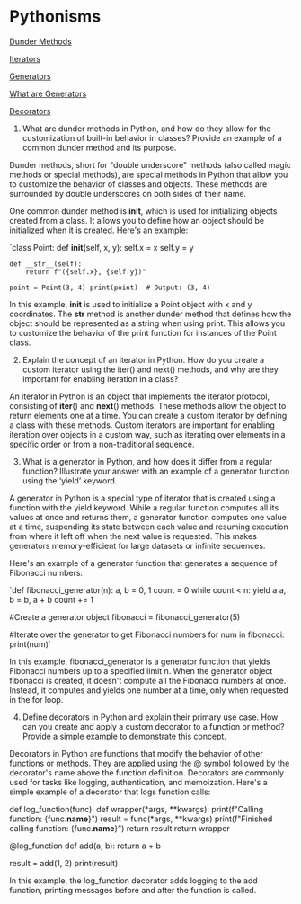 # Pythonisms

[Dunder Methods](https://dbader.org/blog/python-dunder-methods)

[Iterators](https://dbader.org/blog/python-iterators)

[Generators](https://dbader.org/blog/python-generators)

[What are Generators](https://realpython.com/lessons/what-are-python-generators/)

[Decorators](https://realpython.com/primer-on-python-decorators/)

1. What are dunder methods in Python, and how do they allow for the customization of built-in behavior in classes? Provide an example of a common dunder method and its purpose.

Dunder methods, short for "double underscore" methods (also called magic methods or special methods), are special methods in Python that allow you to customize the behavior of classes and objects. These methods are surrounded by double underscores on both sides of their name.

One common dunder method is __init__, which is used for initializing objects created from a class. It allows you to define how an object should be initialized when it is created. Here's an example:

`class Point:
    def __init__(self, x, y):
        self.x = x
        self.y = y

    def __str__(self):
        return f"({self.x}, {self.y})"

`point = Point(3, 4)
print(point)  # Output: (3, 4)`

In this example, __init__ is used to initialize a Point object with x and y coordinates. The __str__ method is another dunder method that defines how the object should be represented as a string when using print. This allows you to customize the behavior of the print function for instances of the Point class.

2. Explain the concept of an iterator in Python. How do you create a custom iterator using the iter() and next() methods, and why are they important for enabling iteration in a class?

An iterator in Python is an object that implements the iterator protocol, consisting of __iter__() and __next__() methods. These methods allow the object to return elements one at a time. You can create a custom iterator by defining a class with these methods. Custom iterators are important for enabling iteration over objects in a custom way, such as iterating over elements in a specific order or from a non-traditional sequence.

3. What is a generator in Python, and how does it differ from a regular function? Illustrate your answer with an example of a generator function using the ‘yield’ keyword.

A generator in Python is a special type of iterator that is created using a function with the yield keyword. While a regular function computes all its values at once and returns them, a generator function computes one value at a time, suspending its state between each value and resuming execution from where it left off when the next value is requested. This makes generators memory-efficient for large datasets or infinite sequences.

Here's an example of a generator function that generates a sequence of Fibonacci numbers:

`def fibonacci_generator(n):
    a, b = 0, 1
    count = 0
    while count < n:
        yield a
        a, b = b, a + b
        count += 1

#Create a generator object
fibonacci = fibonacci_generator(5)

#Iterate over the generator to get Fibonacci numbers
for num in fibonacci:
    print(num)`

In this example, fibonacci_generator is a generator function that yields Fibonacci numbers up to a specified limit n. When the generator object fibonacci is created, it doesn't compute all the Fibonacci numbers at once. Instead, it computes and yields one number at a time, only when requested in the for loop.

4. Define decorators in Python and explain their primary use case. How can you create and apply a custom decorator to a function or method? Provide a simple example to demonstrate this concept.

Decorators in Python are functions that modify the behavior of other functions or methods. They are applied using the @ symbol followed by the decorator's name above the function definition. Decorators are commonly used for tasks like logging, authentication, and memoization. Here's a simple example of a decorator that logs function calls:

def log_function(func):
    def wrapper(*args, **kwargs):
        print(f"Calling function: {func.__name__}")
        result = func(*args, **kwargs)
        print(f"Finished calling function: {func.__name__}")
        return result
    return wrapper

@log_function
def add(a, b):
    return a + b

result = add(1, 2)
print(result)

In this example, the log_function decorator adds logging to the add function, printing messages before and after the function is called.